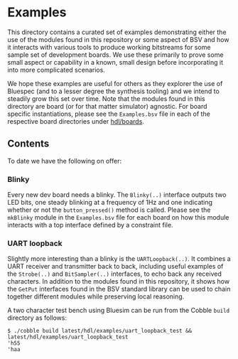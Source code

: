 # Examples

This directory contains a curated set of examples demonstrating either the use of the modules found
in this repository or some aspect of BSV and how it interacts with various tools to produce working
bitstreams for some sample set of development boards. We use these primarily to prove some small
aspect or capability in a known, small design before incorporating it into more complicated
scenarios.

We hope these examples are useful for others as they explorer the use of Bluespec (and to a lesser
degree the synthesis tooling) and we intend to steadily grow this set over time. Note that the
modules found in this directory are board (or for that matter simulator) agnostic. For board
specific instantiations, please see the ```Examples.bsv``` file in each of the respective board
directories under [hdl/boards](../boards).

## Contents

To date we have the following on offer:

### Blinky

Every new dev board needs a blinky. The ```Blinky(..)``` interface outputs two LED bits, one steady
blinking at a frequency of 1Hz and one indicating whether or not the ```button_pressed()``` method
is called. Please see the ```mkBlinky``` module in the ```Examples.bsv``` file for each board on how
this module interacts with a top interface defined by a constraint file.

### UART loopback

Slightly more interesting than a blinky is the ```UARTLoopback(..)```. It combines a UART receiver
and transmitter back to back, including useful examples of the ```Strobe(..)``` and
```BitSampler(..)``` interfaces, to echo back any received characters. In addition to the modules
found in this repository, it shows how the ```GetPut``` interfaces found in the BSV standard library
can be used to chain together different modules while preserving local reasoning.

A two character test bench using Bluesim can be run from the Cobble ```build``` directory as
follows:

```
$ ./cobble build latest/hdl/examples/uart_loopback_test && latest/hdl/examples/uart_loopback_test
'h55
'haa
```
